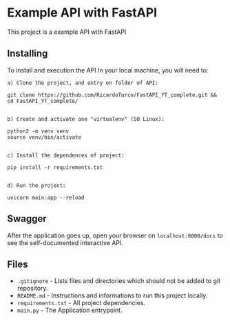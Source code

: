 # Example API with FastAPI

This project is a example API with FastAPI

## Installing

To install and execution the API In your local machine, you will need to:

```
a) Clone the project, and entry on folder of API:

git clone https://github.com/RicardoTurco/FastAPI_YT_complete.git && cd FastAPI_YT_complete/


b) Create and activate one "virtualenv" (SO Linux):

python3 -m venv venv
source venv/bin/activate


c) Install the dependences of project:

pip install -r requirements.txt


d) Run the project:

uvicorn main:app --reload
```

## Swagger

After the application goes up, open your browser on `localhost:8000/docs` to see the self-documented interactive API.


## Files

* `.gitignore` - Lists files and directories which should not be added to git repository.
* `README.md` - Instructions and informations to run this project locally.
* `requirements.txt` - All project dependencies.
* `main.py` - The Application entrypoint.